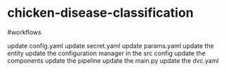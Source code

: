 # chicken-disease-classification

#workflows

update config.yaml
update secret.yaml
update params.yaml
update the entity
update the configuration manager in the src config
update the components
update the pipeline
update the main.py
update the dvc.yaml
